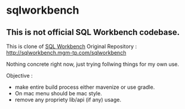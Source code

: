# sqlworkbench

## This is not official SQL Workbench codebase. 

This is clone of [SQL Workbench](https://www.sql-workbench.eu/) 
Original Repository : http://sqlworkbench.mgm-tp.com/sqlworkbench

 Nothing concrete right now, just trying follwing things for my own use. 

Objective :
 - make entire build process either mavenize or use gradle. 
 - On mac menu should be mac style.  
 - remove any propriety lib/api (if any) usage.
